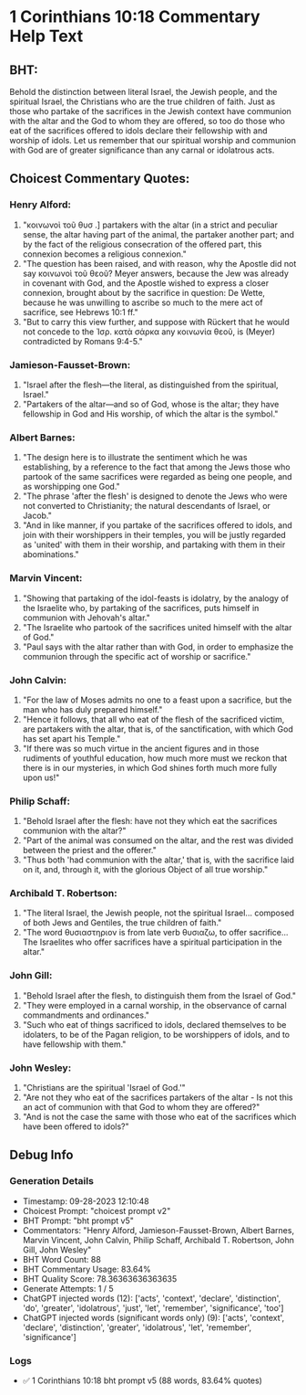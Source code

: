 # 1 Corinthians 10:18 Commentary Help Text

## BHT:
Behold the distinction between literal Israel, the Jewish people, and the spiritual Israel, the Christians who are the true children of faith. Just as those who partake of the sacrifices in the Jewish context have communion with the altar and the God to whom they are offered, so too do those who eat of the sacrifices offered to idols declare their fellowship with and worship of idols. Let us remember that our spiritual worship and communion with God are of greater significance than any carnal or idolatrous acts.

## Choicest Commentary Quotes:
### Henry Alford:
1. "κοινωνοὶ τοῦ θυσ .] partakers with the altar (in a strict and peculiar sense, the altar having part of the animal, the partaker another part; and by the fact of the religious consecration of the offered part, this connexion becomes a religious connexion."
2. "The question has been raised, and with reason, why the Apostle did not say κοινωνοὶ τοῦ θεοῦ? Meyer answers, because the Jew was already in covenant with God, and the Apostle wished to express a closer connexion, brought about by the sacrifice in question: De Wette, because he was unwilling to ascribe so much to the mere act of sacrifice, see Hebrews 10:1 ff."
3. "But to carry this view further, and suppose with Rückert that he would not concede to the Ἰσρ. κατὰ σάρκα any κοινωνία θεοῦ, is (Meyer) contradicted by Romans 9:4-5."

### Jamieson-Fausset-Brown:
1. "Israel after the flesh—the literal, as distinguished from the spiritual, Israel."
2. "Partakers of the altar—and so of God, whose is the altar; they have fellowship in God and His worship, of which the altar is the symbol."

### Albert Barnes:
1. "The design here is to illustrate the sentiment which he was establishing, by a reference to the fact that among the Jews those who partook of the same sacrifices were regarded as being one people, and as worshipping one God."
2. "The phrase 'after the flesh' is designed to denote the Jews who were not converted to Christianity; the natural descendants of Israel, or Jacob."
3. "And in like manner, if you partake of the sacrifices offered to idols, and join with their worshippers in their temples, you will be justly regarded as 'united' with them in their worship, and partaking with them in their abominations."

### Marvin Vincent:
1. "Showing that partaking of the idol-feasts is idolatry, by the analogy of the Israelite who, by partaking of the sacrifices, puts himself in communion with Jehovah's altar."
2. "The Israelite who partook of the sacrifices united himself with the altar of God."
3. "Paul says with the altar rather than with God, in order to emphasize the communion through the specific act of worship or sacrifice."

### John Calvin:
1. "For the law of Moses admits no one to a feast upon a sacrifice, but the man who has duly prepared himself." 
2. "Hence it follows, that all who eat of the flesh of the sacrificed victim, are partakers with the altar, that is, of the sanctification, with which God has set apart his Temple."
3. "If there was so much virtue in the ancient figures and in those rudiments of youthful education, how much more must we reckon that there is in our mysteries, in which God shines forth much more fully upon us!"

### Philip Schaff:
1. "Behold Israel after the flesh: have not they which eat the sacrifices communion with the altar?"
2. "Part of the animal was consumed on the altar, and the rest was divided between the priest and the offerer."
3. "Thus both 'had communion with the altar,' that is, with the sacrifice laid on it, and, through it, with the glorious Object of all true worship."

### Archibald T. Robertson:
1. "The literal Israel, the Jewish people, not the spiritual Israel... composed of both Jews and Gentiles, the true children of faith."
2. "The word θυσιαστηριον is from late verb θυσιαζω, to offer sacrifice... The Israelites who offer sacrifices have a spiritual participation in the altar."

### John Gill:
1. "Behold Israel after the flesh, to distinguish them from the Israel of God." 
2. "They were employed in a carnal worship, in the observance of carnal commandments and ordinances." 
3. "Such who eat of things sacrificed to idols, declared themselves to be idolaters, to be of the Pagan religion, to be worshippers of idols, and to have fellowship with them."

### John Wesley:
1. "Christians are the spiritual 'Israel of God.'"
2. "Are not they who eat of the sacrifices partakers of the altar - Is not this an act of communion with that God to whom they are offered?"
3. "And is not the case the same with those who eat of the sacrifices which have been offered to idols?"


## Debug Info
### Generation Details
- Timestamp: 09-28-2023 12:10:48
- Choicest Prompt: "choicest prompt v2"
- BHT Prompt: "bht prompt v5"
- Commentators: "Henry Alford, Jamieson-Fausset-Brown, Albert Barnes, Marvin Vincent, John Calvin, Philip Schaff, Archibald T. Robertson, John Gill, John Wesley"
- BHT Word Count: 88
- BHT Commentary Usage: 83.64%
- BHT Quality Score: 78.36363636363635
- Generate Attempts: 1 / 5
- ChatGPT injected words (12):
	['acts', 'context', 'declare', 'distinction', 'do', 'greater', 'idolatrous', 'just', 'let', 'remember', 'significance', 'too']
- ChatGPT injected words (significant words only) (9):
	['acts', 'context', 'declare', 'distinction', 'greater', 'idolatrous', 'let', 'remember', 'significance']

### Logs
- ✅ 1 Corinthians 10:18 bht prompt v5 (88 words, 83.64% quotes)